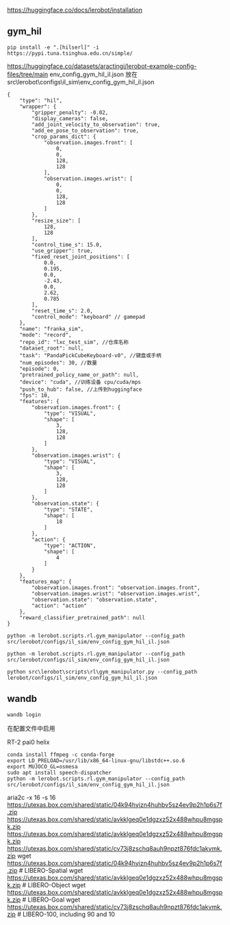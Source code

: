 https://huggingface.co/docs/lerobot/installation
## gym_hil
```
pip install -e ".[hilserl]" -i https://pypi.tuna.tsinghua.edu.cn/simple/
```
https://huggingface.co/datasets/aractingi/lerobot-example-config-files/tree/main
env_config_gym_hil_il.json
放在src\lerobot\configs\il_sim\env_config_gym_hil_il.json
```
{
    "type": "hil",
    "wrapper": {
        "gripper_penalty": -0.02,
        "display_cameras": false,
        "add_joint_velocity_to_observation": true,
        "add_ee_pose_to_observation": true,
        "crop_params_dict": {
            "observation.images.front": [
                0,
                0,
                128,
                128
            ],
            "observation.images.wrist": [
                0,
                0,
                128,
                128
            ]
        },
        "resize_size": [
            128,
            128
        ],
        "control_time_s": 15.0,
        "use_gripper": true,
        "fixed_reset_joint_positions": [
            0.0,
            0.195,
            0.0,
            -2.43,
            0.0,
            2.62,
            0.785
        ],
        "reset_time_s": 2.0,
        "control_mode": "keyboard" // gamepad
    },
    "name": "franka_sim",
    "mode": "record",
    "repo_id": "lxc_test_sim", //仓库名称
    "dataset_root": null,
    "task": "PandaPickCubeKeyboard-v0", //键盘或手柄
    "num_episodes": 30, //数量
    "episode": 0,
    "pretrained_policy_name_or_path": null,
    "device": "cuda", //训练设备 cpu/cuda/mps
    "push_to_hub": false, //上传到huggingface
    "fps": 10,
    "features": {
        "observation.images.front": {
            "type": "VISUAL",
            "shape": [
                3,
                128,
                128
            ]
        },
        "observation.images.wrist": {
            "type": "VISUAL",
            "shape": [
                3,
                128,
                128
            ]
        },
        "observation.state": {
            "type": "STATE",
            "shape": [
                18
            ]
        },
        "action": {
            "type": "ACTION",
            "shape": [
                4
            ]
        }
    },
    "features_map": {
        "observation.images.front": "observation.images.front",
        "observation.images.wrist": "observation.images.wrist",
        "observation.state": "observation.state",
        "action": "action"
    },
    "reward_classifier_pretrained_path": null
}

```

```
python -m lerobot.scripts.rl.gym_manipulator --config_path src/lerobot/configs/il_sim/env_config_gym_hil_il.json

python -m lerobot.scripts.rl.gym_manipulator --config_path src/lerobot/configs/il_sim/env_config_gym_hil_il.json

python src\lerobot\scripts\rl\gym_manipulator.py --config_path lerobot/configs/il_sim/env_config_gym_hil_il.json
```
## wandb
```
wandb login
```
在配置文件中启用

RT-2
pai0
helix

```
conda install ffmpeg -c conda-forge
export LD_PRELOAD=/usr/lib/x86_64-linux-gnu/libstdc++.so.6
export MUJOCO_GL=osmesa
sudo apt install speech-dispatcher
python -m lerobot.scripts.rl.gym_manipulator --config_path src/lerobot/configs/il_sim/env_config_gym_hil_il.json
```
aria2c -x 16 -s 16 https://utexas.box.com/shared/static/04k94hyizn4huhbv5sz4ev9p2h1p6s7f.zip 
https://utexas.box.com/shared/static/avkklgeq0e1dgzxz52x488whpu8mgspk.zip https://utexas.box.com/shared/static/avkklgeq0e1dgzxz52x488whpu8mgspk.zip https://utexas.box.com/shared/static/cv73j8zschq8auh9npzt876fdc1akvmk.zip
wget https://utexas.box.com/shared/static/04k94hyizn4huhbv5sz4ev9p2h1p6s7f.zip # LIBERO-Spatial
wget https://utexas.box.com/shared/static/avkklgeq0e1dgzxz52x488whpu8mgspk.zip # LIBERO-Object
wget https://utexas.box.com/shared/static/avkklgeq0e1dgzxz52x488whpu8mgspk.zip # LIBERO-Goal
wget https://utexas.box.com/shared/static/cv73j8zschq8auh9npzt876fdc1akvmk.zip # LIBERO-100, including 90 and 10